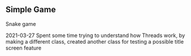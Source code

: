 ## Simple Game

Snake game


2021-03-27
Spent some time trying to understand how Threads work, by making a different class,
created another class for testing a possible title screen feature
